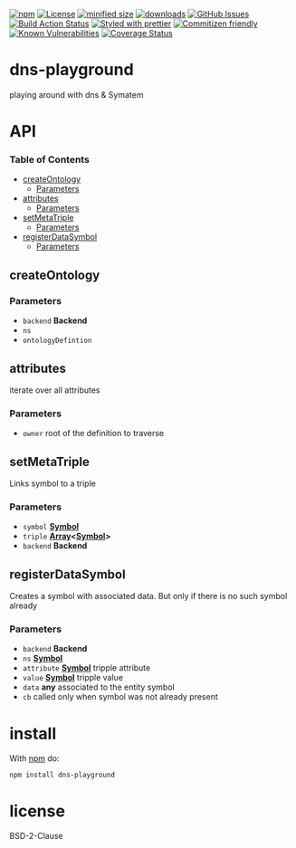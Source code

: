 [![npm](https://img.shields.io/npm/v/dns-playground.svg)](https://www.npmjs.com/package/dns-playground)
[![License](https://img.shields.io/badge/License-BSD%203--Clause-blue.svg)](https://opensource.org/licenses/BSD-3-Clause)
[![minified size](https://badgen.net/bundlephobia/min/dns-playground)](https://bundlephobia.com/result?p=dns-playground)
[![downloads](http://img.shields.io/npm/dm/dns-playground.svg?style=flat-square)](https://npmjs.org/package/dns-playground)
[![GitHub Issues](https://img.shields.io/github/issues/arlac77/dns-playground.svg?style=flat-square)](https://github.com/arlac77/dns-playground/issues)
[![Build Action Status](https://img.shields.io/endpoint.svg?url=https%3A%2F%2Factions-badge.atrox.dev%2Farlac77%2Fdns-playground%2Fbadge&style=flat)](https://actions-badge.atrox.dev/arlac77/dns-playground/goto)
[![Styled with prettier](https://img.shields.io/badge/styled_with-prettier-ff69b4.svg)](https://github.com/prettier/prettier)
[![Commitizen friendly](https://img.shields.io/badge/commitizen-friendly-brightgreen.svg)](http://commitizen.github.io/cz-cli/)
[![Known Vulnerabilities](https://snyk.io/test/github/arlac77/dns-playground/badge.svg)](https://snyk.io/test/github/arlac77/dns-playground)
[![Coverage Status](https://coveralls.io/repos/arlac77/dns-playground/badge.svg)](https://coveralls.io/github/arlac77/dns-playground)

# dns-playground

playing around with dns & Symatem

# API

<!-- Generated by documentation.js. Update this documentation by updating the source code. -->

### Table of Contents

-   [createOntology](#createontology)
    -   [Parameters](#parameters)
-   [attributes](#attributes)
    -   [Parameters](#parameters-1)
-   [setMetaTriple](#setmetatriple)
    -   [Parameters](#parameters-2)
-   [registerDataSymbol](#registerdatasymbol)
    -   [Parameters](#parameters-3)

## createOntology

### Parameters

-   `backend` **Backend** 
-   `ns`  
-   `ontologyDefintion`  

## attributes

iterate over all attributes

### Parameters

-   `owner`  root of the definition to traverse

## setMetaTriple

Links symbol to a triple

### Parameters

-   `symbol` **[Symbol](https://developer.mozilla.org/docs/Web/JavaScript/Reference/Global_Objects/Symbol)** 
-   `triple` **[Array](https://developer.mozilla.org/docs/Web/JavaScript/Reference/Global_Objects/Array)&lt;[Symbol](https://developer.mozilla.org/docs/Web/JavaScript/Reference/Global_Objects/Symbol)>** 
-   `backend` **Backend** 

## registerDataSymbol

Creates a symbol with associated data.
But only if there is no such symbol already

### Parameters

-   `backend` **Backend** 
-   `ns` **[Symbol](https://developer.mozilla.org/docs/Web/JavaScript/Reference/Global_Objects/Symbol)** 
-   `attribute` **[Symbol](https://developer.mozilla.org/docs/Web/JavaScript/Reference/Global_Objects/Symbol)** tripple attribute
-   `value` **[Symbol](https://developer.mozilla.org/docs/Web/JavaScript/Reference/Global_Objects/Symbol)** tripple value
-   `data` **any** associated to the entity symbol
-   `cb`  called only when symbol was not already present

# install

With [npm](http://npmjs.org) do:

```shell
npm install dns-playground
```

# license

BSD-2-Clause
